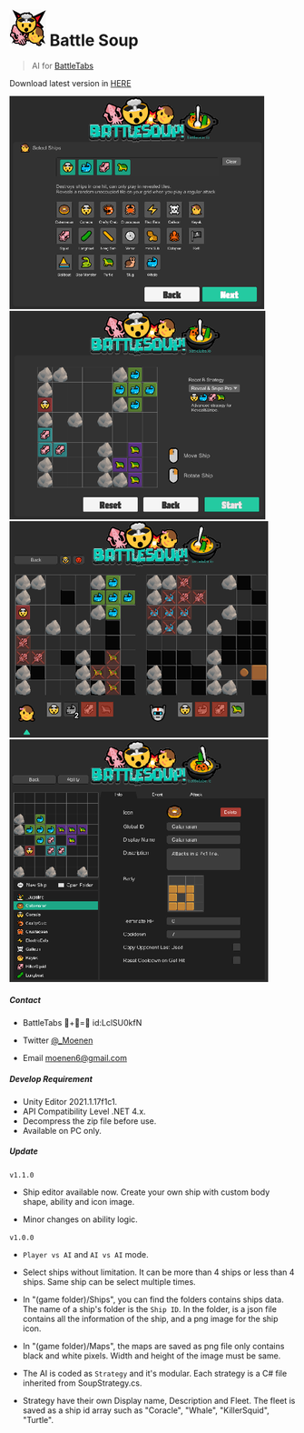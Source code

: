 # <img src="_Res/Logo Small.png" alt="Logo" style="zoom:100%;" />    Battle Soup

> AI for [BattleTabs](https://battletabs.io)

Download latest version in [HERE](https://github.com/Mo-enen/Battle-Soup/releases)



<img src="_Res/Screenshot 1.png" style="zoom:100%;" />

<img src="_Res/Screenshot 2.png" style="zoom:100%;" />

<img src="_Res/Screenshot 3.png" style="zoom:100%;" />

<img src="_Res/Screenshot 4.png" style="zoom:100%;" />



##### Contact

- BattleTabs 🎃+🥒=🥘  id:LclSU0kfN

- Twitter [@_Moenen](https://twitter.com/_Moenen)
- Email moenen6@gmail.com



##### Develop Requirement

- Unity Editor 2021.1.17f1c1.
- API Compatibility Level .NET 4.x.
- Decompress the zip file before use.
- Available on PC only.



##### Update

`v1.1.0`

- Ship editor available now. Create your own ship with custom body shape, ability and icon image.

- Minor changes on ability logic.

     

`v1.0.0`

-  `Player vs AI` and `AI vs AI` mode. 
- Select ships without limitation. It can be more than 4 ships or less than 4 ships. Same ship can be select multiple times.

- In "(game folder)/Ships", you can find the folders contains ships data. The name of a ship's folder is the `Ship ID`. In the folder, is a json file contains all the information of the ship, and a png image for the ship icon. 
- In "(game folder)/Maps", the maps are saved as png file only contains black and white pixels. Width and height of the image must be same.
- The AI is coded as `Strategy` and it's modular. Each strategy is a C# file inherited from SoupStrategy.cs. 
- Strategy have their own Display name, Description and Fleet. The fleet is saved as a ship id array such as "Coracle", "Whale", "KillerSquid", "Turtle".











